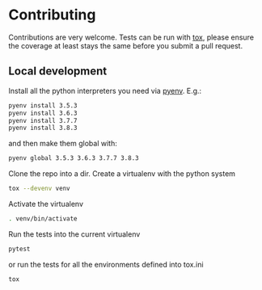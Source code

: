 # Contributing

Contributions are very welcome. Tests can be run with [tox](https://tox.readthedocs.io/en/latest/), please ensure
the coverage at least stays the same before you submit a pull request.

## Local development

Install all the python interpreters you need via [pyenv](https://github.com/pyenv/pyenv). E.g.:

```bash
pyenv install 3.5.3
pyenv install 3.6.3
pyenv install 3.7.7
pyenv install 3.8.3
```
and then make them global with:

```bash
pyenv global 3.5.3 3.6.3 3.7.7 3.8.3
```

Clone the repo into a dir.
Create a virtualenv with the python system

```bash
tox --devenv venv
```

Activate the virtualenv

```bash
. venv/bin/activate
```

Run the tests into the current virtualenv

```bash
pytest
```

or run the tests for all the environments defined into tox.ini

```bash
tox
```

